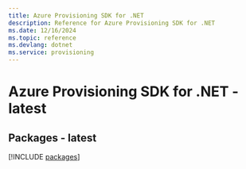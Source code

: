 ```yaml
---
title: Azure Provisioning SDK for .NET
description: Reference for Azure Provisioning SDK for .NET
ms.date: 12/16/2024
ms.topic: reference
ms.devlang: dotnet
ms.service: provisioning
---
```

# Azure Provisioning SDK for .NET - latest
## Packages - latest
[!INCLUDE [packages](provisioning-index.md)]